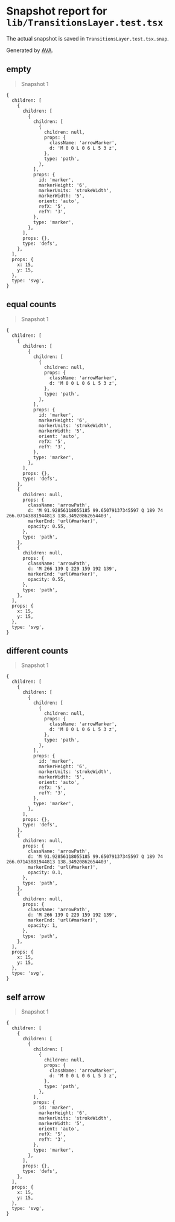 # Snapshot report for `lib/TransitionsLayer.test.tsx`

The actual snapshot is saved in `TransitionsLayer.test.tsx.snap`.

Generated by [AVA](https://avajs.dev).

## empty

> Snapshot 1

    {
      children: [
        {
          children: [
            {
              children: [
                {
                  children: null,
                  props: {
                    className: 'arrowMarker',
                    d: 'M 0 0 L 0 6 L 5 3 z',
                  },
                  type: 'path',
                },
              ],
              props: {
                id: 'marker',
                markerHeight: '6',
                markerUnits: 'strokeWidth',
                markerWidth: '5',
                orient: 'auto',
                refX: '5',
                refY: '3',
              },
              type: 'marker',
            },
          ],
          props: {},
          type: 'defs',
        },
      ],
      props: {
        x: 15,
        y: 15,
      },
      type: 'svg',
    }

## equal counts

> Snapshot 1

    {
      children: [
        {
          children: [
            {
              children: [
                {
                  children: null,
                  props: {
                    className: 'arrowMarker',
                    d: 'M 0 0 L 0 6 L 5 3 z',
                  },
                  type: 'path',
                },
              ],
              props: {
                id: 'marker',
                markerHeight: '6',
                markerUnits: 'strokeWidth',
                markerWidth: '5',
                orient: 'auto',
                refX: '5',
                refY: '3',
              },
              type: 'marker',
            },
          ],
          props: {},
          type: 'defs',
        },
        {
          children: null,
          props: {
            className: 'arrowPath',
            d: 'M 91.92856118055185 99.65079137345597 Q 189 74 266.07143881944813 138.34920862654403',
            markerEnd: 'url(#marker)',
            opacity: 0.55,
          },
          type: 'path',
        },
        {
          children: null,
          props: {
            className: 'arrowPath',
            d: 'M 266 139 Q 229 159 192 139',
            markerEnd: 'url(#marker)',
            opacity: 0.55,
          },
          type: 'path',
        },
      ],
      props: {
        x: 15,
        y: 15,
      },
      type: 'svg',
    }

## different counts

> Snapshot 1

    {
      children: [
        {
          children: [
            {
              children: [
                {
                  children: null,
                  props: {
                    className: 'arrowMarker',
                    d: 'M 0 0 L 0 6 L 5 3 z',
                  },
                  type: 'path',
                },
              ],
              props: {
                id: 'marker',
                markerHeight: '6',
                markerUnits: 'strokeWidth',
                markerWidth: '5',
                orient: 'auto',
                refX: '5',
                refY: '3',
              },
              type: 'marker',
            },
          ],
          props: {},
          type: 'defs',
        },
        {
          children: null,
          props: {
            className: 'arrowPath',
            d: 'M 91.92856118055185 99.65079137345597 Q 189 74 266.07143881944813 138.34920862654403',
            markerEnd: 'url(#marker)',
            opacity: 0.1,
          },
          type: 'path',
        },
        {
          children: null,
          props: {
            className: 'arrowPath',
            d: 'M 266 139 Q 229 159 192 139',
            markerEnd: 'url(#marker)',
            opacity: 1,
          },
          type: 'path',
        },
      ],
      props: {
        x: 15,
        y: 15,
      },
      type: 'svg',
    }

## self arrow

> Snapshot 1

    {
      children: [
        {
          children: [
            {
              children: [
                {
                  children: null,
                  props: {
                    className: 'arrowMarker',
                    d: 'M 0 0 L 0 6 L 5 3 z',
                  },
                  type: 'path',
                },
              ],
              props: {
                id: 'marker',
                markerHeight: '6',
                markerUnits: 'strokeWidth',
                markerWidth: '5',
                orient: 'auto',
                refX: '5',
                refY: '3',
              },
              type: 'marker',
            },
          ],
          props: {},
          type: 'defs',
        },
      ],
      props: {
        x: 15,
        y: 15,
      },
      type: 'svg',
    }
